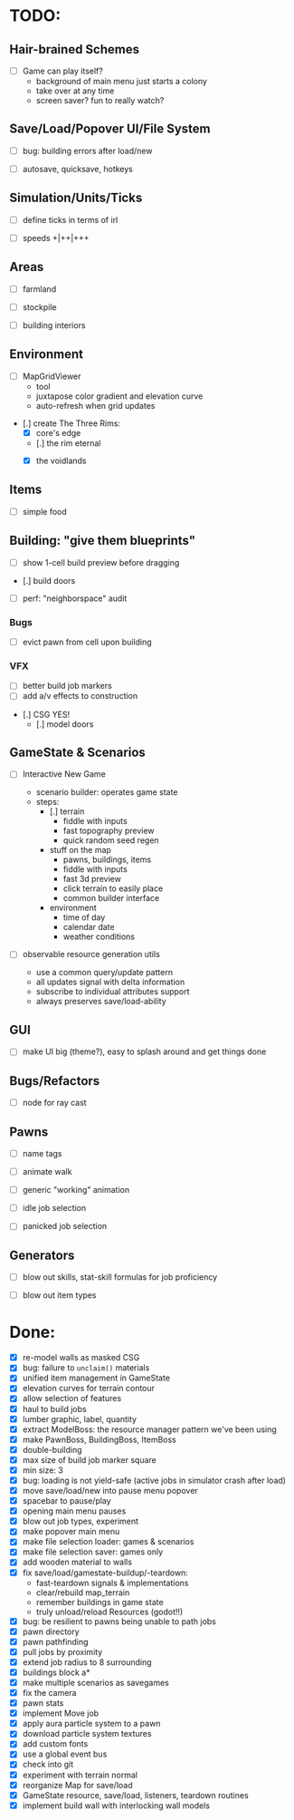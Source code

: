 # TODO:

## Hair-brained Schemes
- [ ] Game can play itself?
  - background of main menu just starts a colony
  - take over at any time
  - screen saver? fun to really watch?


## Save/Load/Popover UI/File System
- [ ] bug: building errors after load/new
- [ ] autosave, quicksave, hotkeys


## Simulation/Units/Ticks
- [ ] define ticks in terms of irl
- [ ] speeds +|++|+++


## Areas
- [ ] farmland
- [ ] stockpile
- [ ] building interiors


## Environment
- [ ] MapGridViewer
  - tool
  - juxtapose color gradient and elevation curve
  - auto-refresh when grid updates
- [.] create The Three Rims:
  - [x] core's edge
  - [.] the rim eternal
  - [x] the voidlands


## Items
- [ ] simple food

## Building: "give them blueprints"
- [ ] show 1-cell build preview before dragging
- [.] build doors
- [ ] perf: "neighborspace" audit
### Bugs
  - [ ] evict pawn from cell upon building
### VFX
  - [ ] better build job markers
  - [ ] add a/v effects to construction
  - [.] CSG YES!
    - [.] model doors


## GameState & Scenarios
- [ ] Interactive New Game
  - scenario builder: operates game state
  - steps:
    - [.] terrain
      - fiddle with inputs
      - fast topography preview
      - quick random seed regen
    - stuff on the map
      - pawns, buildings, items
      - fiddle with inputs
      - fast 3d preview
      - click terrain to easily place
      - common builder interface
    - environment
      - time of day
      - calendar date
      - weather conditions

- [ ] observable resource generation utils
  - use a common query/update pattern
  - all updates signal with delta information
  - subscribe to individual attributes support
  - always preserves save/load-ability


## GUI
- [ ] make UI big (theme?), easy to splash around and get things done


## Bugs/Refactors
- [ ] node for ray cast


## Pawns
- [ ] name tags
- [ ] animate walk
- [ ] generic "working" animation
- [ ] idle job selection
- [ ] panicked job selection


## Generators
- [ ] blow out skills, stat-skill formulas for job proficiency
- [ ] blow out item types


# Done:
- [x] re-model walls as masked CSG
- [x] bug: failure to `unclaim()` materials
- [x] unified item management in GameState
- [x] elevation curves for terrain contour
- [x] allow selection of features
- [x] haul to build jobs
- [x] lumber graphic, label, quantity
- [x] extract ModelBoss: the resource manager pattern we've been using
- [x] make PawnBoss, BuildingBoss, ItemBoss
- [x] double-building
- [x] max size of build job marker square
- [x] min size: 3
- [x] bug: loading is not yield-safe (active jobs in simulator crash after load)
- [x] move save/load/new into pause menu popover
- [x] spacebar to pause/play
- [x] opening main menu pauses
- [x] blow out job types, experiment
- [x] make popover main menu
- [x] make file selection loader: games & scenarios
- [x] make file selection saver: games only
- [x] add wooden material to walls
- [x] fix save/load/gamestate-buildup/-teardown:
  - fast-teardown signals & implementations
  - clear/rebuild map_terrain
  - remember buildings in game state
  - truly unload/reload Resources (godot!!)
- [x] bug: be resilient to pawns being unable to path jobs
- [x] pawn directory
- [x] pawn pathfinding
- [x] pull jobs by proximity
- [x] extend job radius to 8 surrounding
- [x] buildings block a*
- [x] make multiple scenarios as savegames
- [x] fix the camera
- [x] pawn stats
- [x] implement Move job
- [x] apply aura particle system to a pawn
- [x] download particle system textures
- [x] add custom fonts
- [x] use a global event bus
- [x] check into git
- [x] experiment with terrain normal
- [x] reorganize Map for save/load
- [x] GameState resource, save/load, listeners, teardown routines
- [x] implement build wall with interlocking wall models
